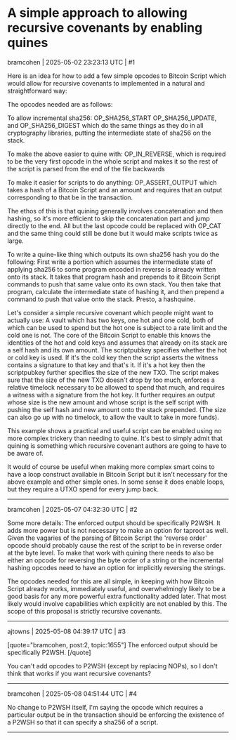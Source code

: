 # A simple approach to allowing recursive covenants by enabling quines

bramcohen | 2025-05-02 23:23:13 UTC | #1

Here is an idea for how to add a few simple opcodes to Bitcoin Script which would allow for recursive covenants to implemented in a natural and straightforward way:

The opcodes needed are as follows:

To allow incremental sha256: OP_SHA256_START OP_SHA256_UPDATE, and OP_SHA256_DIGEST which do the same things as they do in all cryptography libraries, putting the intermediate state of sha256 on the stack.

To make the above easier to quine with: OP_IN_REVERSE, which is required to be the very first opcode in the whole script and makes it so the rest of the script is parsed from the end of the file backwards

To make it easier for scripts to do anything: OP_ASSERT_OUTPUT which takes a hash of a Bitcoin Script and an amount and requires that an output corresponding to that be in the transaction.

The ethos of this is that quining generally involves concatenation and then hashing, so it's more efficient to skip the concatenation part and jump directly to the end. All but the last opcode could be replaced with OP_CAT and the same thing could still be done but it would make scripts twice as large.

To write a quine-like thing which outputs its own sha256 hash you do the following: First write a portion which assumes the intermediate state of applying sha256 to some program encoded in reverse is already written onto its stack. It takes that program hash and prepends to it Bitcoin Script commands to push that same value onto its own stack. You then take that program, calculate the intermediate state of hashing it, and then prepend a command to push that value onto the stack. Presto, a hashquine.

Let's consider a simple recursive covenant which people might want to actually use: A vault which has two keys, one hot and one cold, both of which can be used to spend but the hot one is subject to a rate limit and the cold one is not. The core of the Bitcoin Script to enable this knows the identities of the hot and cold keys and assumes that already on its stack are a self hash and its own amount. The scriptpubkey specifies whether the hot or cold key is used. If it's the cold key then the script asserts the witness contains a signature to that key and that's it. If it's a hot key then the scriptpubkey further specifies the size of the new TXO. The script makes sure that the size of the new TXO doesn't drop by too much, enforces a relative timelock necessary to be allowed to spend that much, and requires a witness with a signature from the hot key. It further requires an output whose size is the new amount and whose script is the self script with pushing the self hash and new amount onto the stack prepended. (The size can also go up with no timelock, to allow the vault to take in more funds).

This example shows a practical and useful script can be enabled using no more complex trickery than needing to quine. It's best to simply admit that quining is something which recursive covenant authors are going to have to be aware of.

It would of course be useful when making more complex smart coins to have a loop construct available in Bitcoin Script but it isn't necessary for the above example and other simple ones. In some sense it does enable loops, but they require a UTXO spend for every jump back.

-------------------------

bramcohen | 2025-05-07 04:32:30 UTC | #2

Some more details: The enforced output should be specifically P2WSH. It adds more power but is not necessary to make an option for taproot as well. Given the vagaries of the parsing of Bitcoin Script the 'reverse order' opcode should probably cause the rest of the script to be in reverse order at the byte level. To make that work with quining there needs to also be either an opcode for reversing the byte order of a string or the incremental hashing opcodes need to have an option for implicitly reversing the strings.

The opcodes needed for this are all simple, in keeping with how Bitcoin Script already works, immediately useful, and overwhelmingly likely to be a good basis for any more powerful extra functionality added later. That most likely would involve capabilities which explicitly are not enabled by this. The scope of this proposal is strictly recursive covenants.

-------------------------

ajtowns | 2025-05-08 04:39:17 UTC | #3

[quote="bramcohen, post:2, topic:1655"]
The enforced output should be specifically P2WSH.
[/quote]

You can't add opcodes to P2WSH (except by replacing NOPs), so I don't think that works if you want recursive covenants?

-------------------------

bramcohen | 2025-05-08 04:51:44 UTC | #4

No change to P2WSH itself, I'm saying the opcode which requires a particular output be in the transaction should be enforcing the existence of a P2WSH so that it can specify a sha256 of a script.

-------------------------

